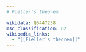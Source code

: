 ```yaml
---
# Fieller's theorem

wikidata: Q5447238
msc_classification: 62
wikipedia_links:
  - "[[Fieller's theorem]]"
---
```

